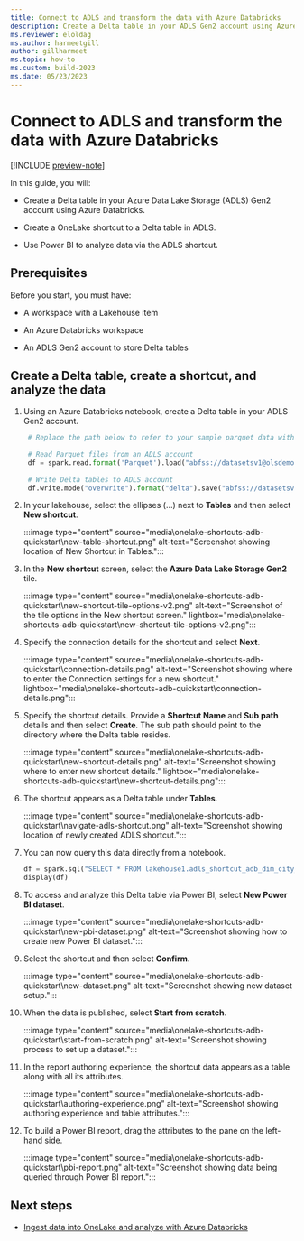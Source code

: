```yaml
---
title: Connect to ADLS and transform the data with Azure Databricks
description: Create a Delta table in your ADLS Gen2 account using Azure Databricks, create a shortcut to that table, and then build a Power BI report.
ms.reviewer: eloldag
ms.author: harmeetgill
author: gillharmeet
ms.topic: how-to
ms.custom: build-2023
ms.date: 05/23/2023
---
```


# Connect to ADLS and transform the data with Azure Databricks

[!INCLUDE [preview-note](../includes/preview-note.md)]

In this guide, you will:

- Create a Delta table in your Azure Data Lake Storage (ADLS) Gen2 account using Azure Databricks.

- Create a OneLake shortcut to a Delta table in ADLS.

- Use Power BI to analyze data via the ADLS shortcut.

## Prerequisites

Before you start, you must have:

- A workspace with a Lakehouse item

- An Azure Databricks workspace

- An ADLS Gen2 account to store Delta tables

## Create a Delta table, create a shortcut, and analyze the data

1. Using an Azure Databricks notebook, create a Delta table in your ADLS Gen2 account.

   ```python
    # Replace the path below to refer to your sample parquet data with this syntax "abfss://<storage name>@<container name>.dfs.core.windows.net/<filepath>"
    
    # Read Parquet files from an ADLS account
    df = spark.read.format('Parquet').load("abfss://datasetsv1@olsdemo.dfs.core.windows.net/demo/full/dimension_city/")
    
    # Write Delta tables to ADLS account
    df.write.mode("overwrite").format("delta").save("abfss://datasetsv1@olsdemo.dfs.core.windows.net/demo/adb_dim_city_delta/")
   ```

1. In your lakehouse, select the ellipses (…) next to **Tables** and then select **New shortcut**.

   :::image type="content" source="media\onelake-shortcuts-adb-quickstart\new-table-shortcut.png" alt-text="Screenshot showing location of New Shortcut in Tables.":::

1. In the **New shortcut** screen, select the **Azure Data Lake Storage Gen2** tile.

   :::image type="content" source="media\onelake-shortcuts-adb-quickstart\new-shortcut-tile-options-v2.png" alt-text="Screenshot of the tile options in the New shortcut screen." lightbox="media\onelake-shortcuts-adb-quickstart\new-shortcut-tile-options-v2.png":::

1. Specify the connection details for the shortcut and select **Next**.

   :::image type="content" source="media\onelake-shortcuts-adb-quickstart\connection-details.png" alt-text="Screenshot showing where to enter the Connection settings for a new shortcut." lightbox="media\onelake-shortcuts-adb-quickstart\connection-details.png":::

1. Specify the shortcut details. Provide a **Shortcut Name** and **Sub path** details and then select **Create**. The sub path should point to the directory where the Delta table resides.

   :::image type="content" source="media\onelake-shortcuts-adb-quickstart\new-shortcut-details.png" alt-text="Screenshot showing where to enter new shortcut details." lightbox="media\onelake-shortcuts-adb-quickstart\new-shortcut-details.png":::

1. The shortcut appears as a Delta table under **Tables**.

   :::image type="content" source="media\onelake-shortcuts-adb-quickstart\navigate-adls-shortcut.png" alt-text="Screenshot showing location of newly created ADLS shortcut.":::

1. You can now query this data directly from a notebook.

   ```python
   df = spark.sql("SELECT * FROM lakehouse1.adls_shortcut_adb_dim_city_delta LIMIT 1000")
   display(df)
   ```

1. To access and analyze this Delta table via Power BI, select **New Power BI dataset**.

   :::image type="content" source="media\onelake-shortcuts-adb-quickstart\new-pbi-dataset.png" alt-text="Screenshot showing how to create new Power BI dataset.":::

1. Select the shortcut and then select **Confirm**.

   :::image type="content" source="media\onelake-shortcuts-adb-quickstart\new-dataset.png" alt-text="Screenshot showing new dataset setup.":::

1. When the data is published, select **Start from scratch**.

   :::image type="content" source="media\onelake-shortcuts-adb-quickstart\start-from-scratch.png" alt-text="Screenshot showing process to set up a dataset.":::

1. In the report authoring experience, the shortcut data appears as a table along with all its attributes.

   :::image type="content" source="media\onelake-shortcuts-adb-quickstart\authoring-experience.png" alt-text="Screenshot showing authoring experience and table attributes.":::

1. To build a Power BI report, drag the attributes to the pane on the left-hand side.

   :::image type="content" source="media\onelake-shortcuts-adb-quickstart\pbi-report.png" alt-text="Screenshot showing data being queried through Power BI report.":::

## Next steps

- [Ingest data into OneLake and analyze with Azure Databricks](onelake-open-access-quickstart.md)
